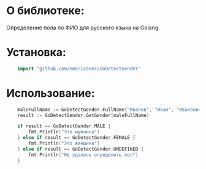 # О библиотеке:

Определение пола по ФИО для русского языка на Golang

# Установка:
```go
    import "github.com/emericanec/GoDetectGender"
```

# Использование:
```go
    maleFullName := GoDetectGender.FullName{"Иванов", "Иван", "Иванович"}
	result := GoDetectGender.GetGender(maleFullName)

	if result == GoDetectGender.MALE {
	    fmt.Println("Это мужчина")
	} else if result == GoDetectGender.FEMALE {
	    fmt.Println("Это женщина")
	} else if result == GoDetectGender.UNDEFINED {
	    fmt.Println("Не удалось определить пол")
	}
```